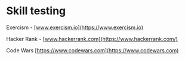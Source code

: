 # Skill testing

Exercism - [www.exercism.io](https://www.exercism.io)

Hacker Rank - [www.hackerrank.com](https://www.hackerrank.com/)

Code Wars [https://www.codewars.com](https://www.codewars.com)

